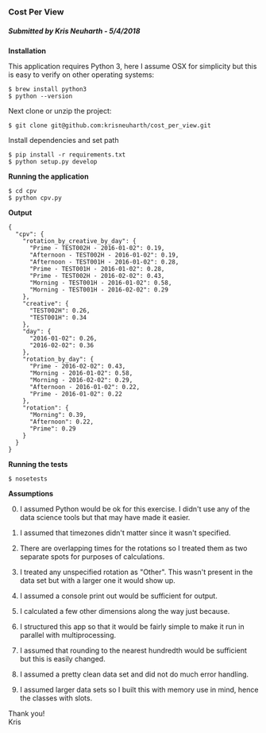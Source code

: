 ### Cost Per View

##### Submitted by Kris Neuharth - 5/4/2018

**Installation**

This application requires Python 3, here I assume OSX for simplicity but this is easy to verify on other operating systems:

    $ brew install python3
    $ python --version


Next clone or unzip the project:
    
    $ git clone git@github.com:krisneuharth/cost_per_view.git
 
Install dependencies and set path
    
    $ pip install -r requirements.txt
    $ python setup.py develop


**Running the application**

    $ cd cpv
    $ python cpv.py
    

**Output**

    {
      "cpv": {
        "rotation_by_creative_by_day": {
          "Prime - TEST002H - 2016-01-02": 0.19,
          "Afternoon - TEST002H - 2016-01-02": 0.19,
          "Afternoon - TEST001H - 2016-01-02": 0.28,
          "Prime - TEST001H - 2016-01-02": 0.28,
          "Prime - TEST002H - 2016-02-02": 0.43,
          "Morning - TEST001H - 2016-01-02": 0.58,
          "Morning - TEST001H - 2016-02-02": 0.29
        },
        "creative": {
          "TEST002H": 0.26,
          "TEST001H": 0.34
        },
        "day": {
          "2016-01-02": 0.26,
          "2016-02-02": 0.36
        },
        "rotation_by_day": {
          "Prime - 2016-02-02": 0.43,
          "Morning - 2016-01-02": 0.58,
          "Morning - 2016-02-02": 0.29,
          "Afternoon - 2016-01-02": 0.22,
          "Prime - 2016-01-02": 0.22
        },
        "rotation": {
          "Morning": 0.39,
          "Afternoon": 0.22,
          "Prime": 0.29
        }
      }
    }

**Running the tests**

    $ nosetests

**Assumptions**

0) I assumed Python would be ok for this exercise. I didn't use any of the data science tools but that may have made it easier.

1) I assumed that timezones didn't matter since it wasn't specified.

2) There are overlapping times for the rotations so I treated them as two separate spots for purposes of calculations.     

3) I treated any unspecified rotation as "Other". This wasn't present in the data set but with a larger one it would show up.

4) I assumed a console print out would be sufficient for output.

5) I calculated a few other dimensions along the way just because.

6) I structured this app so that it would be fairly simple to make it run in parallel
with multiprocessing.

7) I assumed that rounding to the nearest hundredth would be sufficient but this is easily changed.

8) I assumed a pretty clean data set and did not do much error handling.

9) I assumed larger data sets so I built this with memory use in mind, hence the classes with slots.




Thank you!
<br/>
Kris
